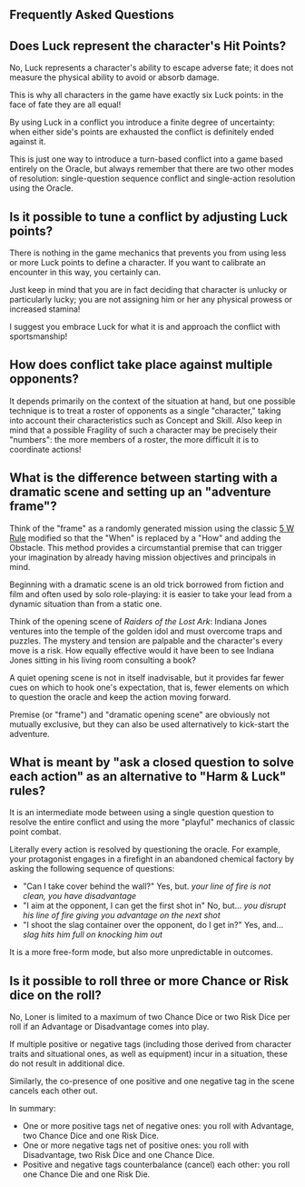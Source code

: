 ## Frequently Asked Questions

## Does Luck represent the character's Hit Points?

No, Luck represents a character's ability to escape adverse fate; it does not measure the physical ability to avoid or absorb damage.

This is why all characters in the game have exactly six Luck points: in the face of fate they are all equal!

By using Luck in a conflict you introduce a finite degree of uncertainty: when either side's points are exhausted the conflict is definitely ended against it.

This is just one way to introduce a turn-based conflict into a game based entirely on the Oracle, but always remember that there are two other modes of resolution: single-question sequence conflict and single-action resolution using the Oracle.

## Is it possible to tune a conflict by adjusting Luck points?

There is nothing in the game mechanics that prevents you from using less or more Luck points to define a character. If you want to calibrate an encounter in this way, you certainly can.

Just keep in mind that you are in fact deciding that character is unlucky or particularly lucky; you are not assigning him or her any physical prowess or increased stamina!

I suggest you embrace Luck for what it is and approach the conflict with sportsmanship!

## How does conflict take place against multiple opponents?

It depends primarily on the context of the situation at hand, but one possible technique is to treat a roster of opponents as a single "character," taking into account their characteristics such as Concept and Skill. Also keep in mind that a possible Fragility of such a character may be precisely their "numbers": the more members of a roster, the more difficult it is to coordinate actions!

## What is the difference between starting with a dramatic scene and setting up an "adventure frame"?

Think of the "frame" as a randomly generated mission using the classic [5 W Rule](https://en.wikipedia.org/wiki/Five_Ws) modified so that the "When" is replaced by a "How" and adding the Obstacle. This method provides a circumstantial premise that can trigger your imagination by already having mission objectives and principals in mind. 

Beginning with a dramatic scene is an old trick borrowed from fiction and film and often used by solo role-playing: it is easier to take your lead from a dynamic situation than from a static one.

Think of the opening scene of *Raiders of the Lost Ark*: Indiana Jones ventures into the temple of the golden idol and must overcome traps and puzzles. The mystery and tension are palpable and the character's every move is a risk. How equally effective would it have been to see Indiana Jones sitting in his living room consulting a book?

A quiet opening scene is not in itself inadvisable, but it provides far fewer cues on which to hook one's expectation, that is, fewer elements on which to question the oracle and keep the action moving forward.

Premise (or "frame") and "dramatic opening scene" are obviously not mutually exclusive, but they can also be used alternatively to kick-start the adventure.

## What is meant by "ask a closed question to solve each action" as an alternative to "Harm & Luck" rules?

It is an intermediate mode between using a single question question to resolve the entire conflict and using the more "playful" mechanics of classic point combat. 

Literally every action is resolved by questioning the oracle. For example, your protagonist engages in a firefight in an abandoned chemical factory by asking the following sequence of questions:

- "Can I take cover behind the wall?" Yes, but. *your line of fire is not clean, you have disadvantage*
- "I aim at the opponent, I can get the first shot in" No, but... *you disrupt his line of fire giving you advantage on the next shot*
- "I shoot the slag container over the opponent, do I get in?" Yes, and... *slag hits him full on knocking him out*

It is a more free-form mode, but also more unpredictable in outcomes.

## Is it possible to roll three or more Chance or Risk dice on the roll?

No, Loner is limited to a maximum of two Chance Dice or two Risk Dice per roll if an Advantage or Disadvantage comes into play.

If multiple positive or negative tags (including those derived from character traits and situational ones, as well as equipment) incur in a situation, these do not result in additional dice.

Similarly, the co-presence of one positive and one negative tag in the scene cancels each other out.

In summary:
- One or more positive tags net of negative ones: you roll with Advantage, two Chance Dice and one Risk Dice.
- One or more negative tags net of positive ones: you roll with Disadvantage, two Risk Dice and one Chance Dice.
- Positive and negative tags counterbalance (cancel) each other: you roll one Chance Die and one Risk Die.